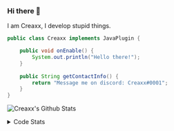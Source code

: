 ### Hi there 👋

I am Creaxx, I develop stupid things. 

```java
public class Creaxx implements JavaPlugin {

    public void onEnable() {
        System.out.println("Hello there!");
    }
    
    public String getContactInfo() {
        return "Message me on discord: Creaxx#0001";
    }
}
```

![Creaxx's Github Stats](https://github-readme-stats.vercel.app/api?username=CreaxxOG&show_icons=true&theme=dark&count_private=true)

<details>
  <summary>Code Stats</summary>

<!--START_SECTION:waka-->
![Code Time](http://img.shields.io/badge/Code%20Time-900%20hrs%208%20mins-blue)

![Lines of code](https://img.shields.io/badge/From%20Hello%20World%20I%27ve%20Written-2%20Thousand%20lines%20of%20code-blue)

**🐱 My GitHub Data** 

> 🏆 576 Contributions in the Year 2022
 > 
> 📦 227.2 kB Used in GitHub's Storage 
 > 
> 🚫 Not Opted to Hire
 > 
> 📜 3 Public Repositories 
 > 
> 🔑 2 Private Repositories  
 > 
**I'm a Night 🦉** 

```text
🌞 Morning    14 commits     █░░░░░░░░░░░░░░░░░░░░░░░░   3.81% 
🌆 Daytime    167 commits    ███████████░░░░░░░░░░░░░░   45.5% 
🌃 Evening    166 commits    ███████████░░░░░░░░░░░░░░   45.23% 
🌙 Night      20 commits     █░░░░░░░░░░░░░░░░░░░░░░░░   5.45%

```
📅 **I'm Most Productive on Wednesday** 

```text
Monday       50 commits     ███░░░░░░░░░░░░░░░░░░░░░░   13.62% 
Tuesday      64 commits     ████░░░░░░░░░░░░░░░░░░░░░   17.44% 
Wednesday    67 commits     ████░░░░░░░░░░░░░░░░░░░░░   18.26% 
Thursday     49 commits     ███░░░░░░░░░░░░░░░░░░░░░░   13.35% 
Friday       47 commits     ███░░░░░░░░░░░░░░░░░░░░░░   12.81% 
Saturday     49 commits     ███░░░░░░░░░░░░░░░░░░░░░░   13.35% 
Sunday       41 commits     ██░░░░░░░░░░░░░░░░░░░░░░░   11.17%

```


📊 **This Week I Spent My Time On** 

```text
💬 Programming Languages: 
Java                     3 hrs 15 mins       ██████████████████████░░░   87.99% 
Kotlin                   23 mins             ██░░░░░░░░░░░░░░░░░░░░░░░   10.49% 
XML                      1 min               ░░░░░░░░░░░░░░░░░░░░░░░░░   0.77% 
YAML                     1 min               ░░░░░░░░░░░░░░░░░░░░░░░░░   0.72% 
Text                     0 secs              ░░░░░░░░░░░░░░░░░░░░░░░░░   0.03%

🔥 Editors: 
IntelliJ                 3 hrs 42 mins       █████████████████████████   100.0%

```

**I Mostly Code in Java** 

```text
Java                     6 repos             ████████████████░░░░░░░░░   66.67% 
EJS                      1 repo              ██░░░░░░░░░░░░░░░░░░░░░░░   11.11% 
Kotlin                   1 repo              ██░░░░░░░░░░░░░░░░░░░░░░░   11.11% 
Python                   1 repo              ██░░░░░░░░░░░░░░░░░░░░░░░   11.11%

```



 Last Updated on 25/09/2022 06:35:45 UTC
<!--END_SECTION:waka-->
</details>
